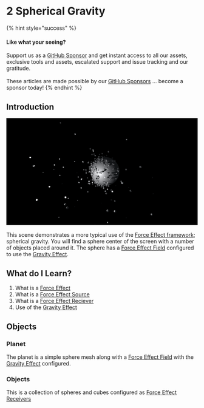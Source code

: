 # 2 Spherical Gravity

{% hint style="success" %}
#### Like what your seeing?

Support us as a [GitHub Sponsor](../../../where-to-buy/become-a-sponsor.md) and get instant access to all our assets, exclusive tools and assets, escalated support and issue tracking and our gratitude.\
\
These articles are made possible by our [GitHub Sponsors](../../../where-to-buy/become-a-sponsor.md) ... become a sponsor today!
{% endhint %}

## Introduction

![](<../../../.gitbook/assets/Sphere Grav.png>)

This scene demonstrates a more typical use of the [Force Effect framework](../core-features/force-effect-framework.md); spherical gravity. You will find a sphere center of the screen with a number of objects placed around it. The sphere has a [Force Effect Field](../components/force-effect-source/force-effect-field.md) configured to use the [Gravity Effect](../objects/force-effect/gravity-effect.md).&#x20;

## What do I Learn?

1. What is a [Force Effect](../api/force-effects.md)
2. What is a [Force Effect Source](../components/force-effect-source/)
3. What is a [Force Effect Reciever](../components/force-effect-reciever.md)&#x20;
4. Use of the [Gravity Effect](../objects/force-effect/gravity-effect.md)

## Objects

### Planet

The planet is a simple sphere mesh along with a [Force Effect Field](../components/force-effect-source/force-effect-field.md) with the [Gravity Effect](../objects/force-effect/gravity-effect.md) configured.

### Objects

This is a collection of spheres and cubes configured as [Force Effect Receivers](../components/force-effect-reciever.md)
